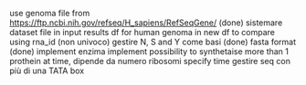 use genoma file from https://ftp.ncbi.nih.gov/refseq/H_sapiens/RefSeqGene/ (done)
sistemare dataset file in input
results df for human genoma in new df to compare using rna_id (non univoco)
gestire N, S and Y come basi (done)
fasta format (done)
implement enzima
implement possibility to synthetaise more than 1 prothein at time, dipende da numero ribosomi
specify time 
gestire seq con più di una TATA box